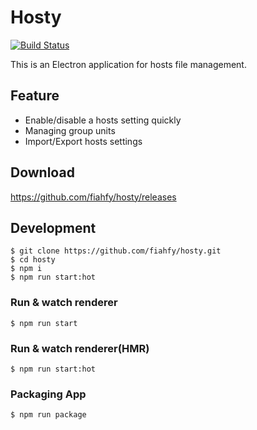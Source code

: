 # Hosty
[![Build Status](https://travis-ci.org/fiahfy/hosty.svg?branch=master)](https://travis-ci.org/fiahfy/hosty)

This is an Electron application for hosts file management.


## Feature
* Enable/disable a hosts setting quickly
* Managing group units
* Import/Export hosts settings


## Download
https://github.com/fiahfy/hosty/releases


## Development
```
$ git clone https://github.com/fiahfy/hosty.git
$ cd hosty
$ npm i
$ npm run start:hot
```

### Run & watch renderer
```
$ npm run start
```

### Run & watch renderer(HMR)
```
$ npm run start:hot
```

### Packaging App
```
$ npm run package
```
